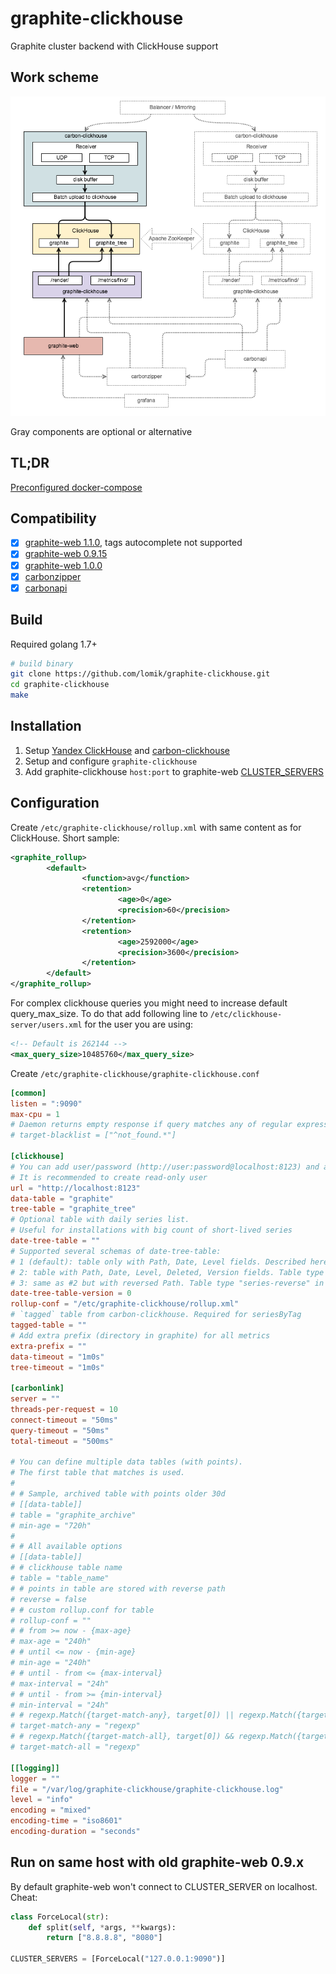 # graphite-clickhouse
Graphite cluster backend with ClickHouse support

## Work scheme
![stack.png](doc/stack.png?v3)

Gray components are optional or alternative

## TL;DR
[Preconfigured docker-compose](https://github.com/lomik/graphite-clickhouse-tldr)

## Compatibility
- [x] [graphite-web 1.1.0](https://github.com/graphite-project/graphite-web), tags autocomplete not supported
- [x] [graphite-web 0.9.15](https://github.com/graphite-project/graphite-web/tree/0.9.15)
- [x] [graphite-web 1.0.0](https://github.com/graphite-project/graphite-web)
- [x] [carbonzipper](https://github.com/go-graphite/carbonzipper)
- [x] [carbonapi](https://github.com/go-graphite/carbonapi)

## Build
Required golang 1.7+
```sh
# build binary
git clone https://github.com/lomik/graphite-clickhouse.git
cd graphite-clickhouse
make
```

## Installation
1. Setup [Yandex ClickHouse](https://github.com/yandex/ClickHouse) and [carbon-clickhouse](https://github.com/lomik/carbon-clickhouse)
2. Setup and configure `graphite-clickhouse`
3. Add graphite-clickhouse `host:port` to graphite-web [CLUSTER_SERVERS](http://graphite.readthedocs.io/en/latest/config-local-settings.html#cluster-configuration)

## Configuration
Create `/etc/graphite-clickhouse/rollup.xml` with same content as for ClickHouse. Short sample:
```xml
<graphite_rollup>
        <default>
                <function>avg</function>
                <retention>
                        <age>0</age>
                        <precision>60</precision>
                </retention>
                <retention>
                        <age>2592000</age>
                        <precision>3600</precision>
                </retention>
        </default>
</graphite_rollup>
```

For complex clickhouse queries you might need to increase default query_max_size. To do that add following line to `/etc/clickhouse-server/users.xml` for the user you are using:
```xml
<!-- Default is 262144 -->
<max_query_size>10485760</max_query_size>
```

Create `/etc/graphite-clickhouse/graphite-clickhouse.conf`
```toml
[common]
listen = ":9090"
max-cpu = 1
# Daemon returns empty response if query matches any of regular expressions
# target-blacklist = ["^not_found.*"]

[clickhouse]
# You can add user/password (http://user:password@localhost:8123) and any clickhouse options (GET-parameters) to url
# It is recommended to create read-only user 
url = "http://localhost:8123"
data-table = "graphite"
tree-table = "graphite_tree"
# Optional table with daily series list.
# Useful for installations with big count of short-lived series
date-tree-table = ""
# Supported several schemas of date-tree-table:
# 1 (default): table only with Path, Date, Level fields. Described here: https://habrahabr.ru/company/avito/blog/343928/
# 2: table with Path, Date, Level, Deleted, Version fields. Table type "series" in the carbon-clickhouse
# 3: same as #2 but with reversed Path. Table type "series-reverse" in the carbon-clickhouse
date-tree-table-version = 0
rollup-conf = "/etc/graphite-clickhouse/rollup.xml"
# `tagged` table from carbon-clickhouse. Required for seriesByTag
tagged-table = ""
# Add extra prefix (directory in graphite) for all metrics
extra-prefix = ""
data-timeout = "1m0s"
tree-timeout = "1m0s"

[carbonlink]
server = ""
threads-per-request = 10
connect-timeout = "50ms"
query-timeout = "50ms"
total-timeout = "500ms"

# You can define multiple data tables (with points).
# The first table that matches is used.
#
# # Sample, archived table with points older 30d
# [[data-table]]
# table = "graphite_archive"
# min-age = "720h"
# 
# # All available options
# [[data-table]]
# # clickhouse table name
# table = "table_name"
# # points in table are stored with reverse path
# reverse = false
# # custom rollup.conf for table
# rollup-conf = ""
# # from >= now - {max-age}
# max-age = "240h"
# # until <= now - {min-age}
# min-age = "240h"
# # until - from <= {max-interval}
# max-interval = "24h"
# # until - from >= {min-interval}
# min-interval = "24h"
# # regexp.Match({target-match-any}, target[0]) || regexp.Match({target-match-any}, target[1]) || ...
# target-match-any = "regexp"
# # regexp.Match({target-match-all}, target[0]) && regexp.Match({target-match-all}, target[1]) && ...
# target-match-all = "regexp"

[[logging]]
logger = ""
file = "/var/log/graphite-clickhouse/graphite-clickhouse.log"
level = "info"
encoding = "mixed"
encoding-time = "iso8601"
encoding-duration = "seconds"
```

## Run on same host with old graphite-web 0.9.x
By default graphite-web won't connect to CLUSTER_SERVER on localhost. Cheat:
```python
class ForceLocal(str):
    def split(self, *args, **kwargs):
        return ["8.8.8.8", "8080"]

CLUSTER_SERVERS = [ForceLocal("127.0.0.1:9090")]
```
